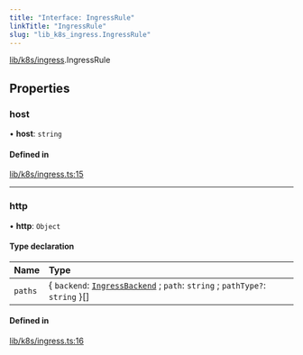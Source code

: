 ```yaml
---
title: "Interface: IngressRule"
linkTitle: "IngressRule"
slug: "lib_k8s_ingress.IngressRule"
---
```


[lib/k8s/ingress](../modules/lib_k8s_ingress.md).IngressRule

## Properties

### host

• **host**: `string`

#### Defined in

[lib/k8s/ingress.ts:15](https://github.com/headlamp-k8s/headlamp/blob/840d05a1/frontend/src/lib/k8s/ingress.ts#L15)

___

### http

• **http**: `Object`

#### Type declaration

| Name | Type |
| :------ | :------ |
| `paths` | { `backend`: [`IngressBackend`](lib_k8s_ingress.IngressBackend.md) ; `path`: `string` ; `pathType?`: `string`  }[] |

#### Defined in

[lib/k8s/ingress.ts:16](https://github.com/headlamp-k8s/headlamp/blob/840d05a1/frontend/src/lib/k8s/ingress.ts#L16)
